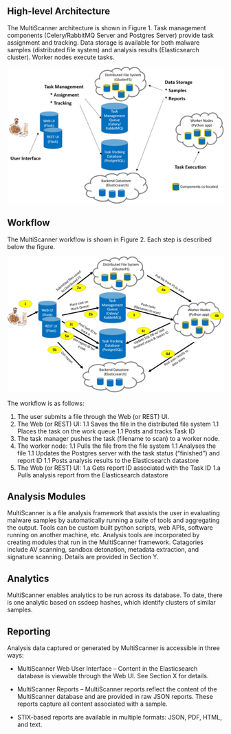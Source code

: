 High-level Architecture
-----------------------
The MultiScanner architecture is shown in Figure 1. Task management components (Celery/RabbitMQ Server and Postgres Server) provide task assignment and tracking. Data storage is available for both malware samples (distributed file system) and analysis results (Elasticsearch cluster). Worker nodes execute tasks.

![architecture1](img/arch1.png "Figure 1. MultiScanner Architecture")

Workflow
--------
The MultiScanner workflow is shown in Figure 2. Each step is described below the figure.

![architecture2](img/arch2.png "Figure 2. MultiScanner Workflow")

The workflow is as follows:

1. The user submits a file through the Web (or REST) UI.
1. The Web (or REST) UI:
    1.1 Saves the file in the distributed file system
    1.1 Places the task on the work queue
    1.1 Posts and tracks Task ID
1. The task manager pushes the task (filename to scan) to a worker node.
1. The worker node:
    1.1 Pulls the file from the file system
    1.1 Analyses the file
    1.1 Updates the Postgres server with the task status (“finished”) and report ID
    1.1 Posts analysis results to the Elasticsearch datastore
1. The Web (or REST) UI:
    1.a Gets report ID associated with the Task ID
    1.a Pulls analysis report from the Elasticsearch datastore

Analysis Modules
----------------
MultiScanner is a file analysis framework that assists the user in evaluating malware samples by automatically running a suite of tools and aggregating the output. Tools can be custom built python scripts, web APIs, software running on another machine, etc. 
Analysis tools are incorporated by creating modules that run in the MultiScanner framework. Catagories include AV scanning, sandbox detonation, metadata extraction, and signature scanning. Details are provided in Section Y.

Analytics
---------
MultiScanner enables analytics to be run across its database. To date, there is one analytic based on ssdeep hashes, which identify clusters of similar samples.

Reporting
---------
Analysis data captured or generated by MultiScanner is accessible in three ways:

* MultiScanner Web User Interface – Content in the Elasticsearch database is viewable through the Web UI. See Section X for details. 

* MultiScanner Reports – MultiScanner reports reflect the content of the MultiScanner database and are provided in raw JSON reports. These reports capture all content associated with a sample.

* STIX-based reports are available in multiple formats: JSON, PDF, HTML, and text. 